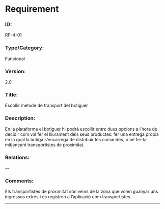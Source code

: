 # Requirement

### ID:
RF-4-01

### Type/Category:
Funcional

### Version:
2.0

### Title:
Escollir metode de transport del botiguer

### Description:
En la plataforma el botiguer hi podrà escollir entre dues opcions a l’hora de decidir com vol fer el lliurament dels seus productes: fer una entrega pròpia en la qual la botiga s’encarrega de distribuir les comandes, o bé fer-la mitjançant transportistes de proximitat.

### Relations:
--

### Comments:
Els transportistes de proximitat són veïns de la zona que volen guanyar uns ingressos extres i es registren a l’aplicació com transportistes.

---